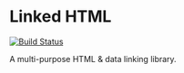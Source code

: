 # Linked HTML

[![Build Status](https://travis-ci.org/smalluban/linked-html.svg?branch=master)](https://travis-ci.org/smalluban/linked-html)

A multi-purpose HTML & data linking library.
